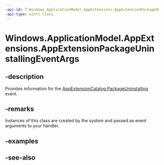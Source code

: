 ```yaml
---
-api-id: T:Windows.ApplicationModel.AppExtensions.AppExtensionPackageUninstallingEventArgs
-api-type: winrt class
---
```


<!-- Class syntax.
public class AppExtensionPackageUninstallingEventArgs : Windows.ApplicationModel.AppExtensions.IAppExtensionPackageUninstallingEventArgs
-->

# Windows.ApplicationModel.AppExtensions.AppExtensionPackageUninstallingEventArgs

## -description
Provides information for the [AppExtensionCatalog.PackageUninstalling](appextensioncatalog_packageuninstalling.md) event.

## -remarks
Instances of this class are created by the system and passed as event arguments to your handler.

## -examples

## -see-also
